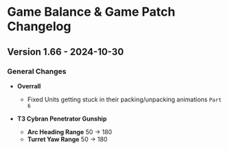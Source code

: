 # Game Balance & Game Patch Changelog

## Version 1.66 - 2024-10-30
### General Changes
- **Overrall**
  - Fixed Units getting stuck in their packing/unpacking animations `Part 6`

- **T3 Cybran Penetrator Gunship**
  - **Arc Heading Range** 50 -> 180
  - **Turret Yaw Range** 50 -> 180